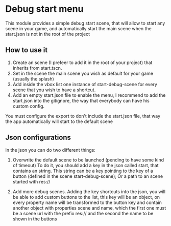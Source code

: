 # Debug start menu
This module provides a simple debug start scene, that will allow to start any scene in your game, 
and automatically start the main scene when the start.json is not in the root of the project


## How to use it
1. Create an scene (I prefeer to add it in the root of your project) that inherits from start.tscn.
2. Set in the scene the main scene you wish as default for your game (usually the splash)
3. Add inside the vbox list one instance of start-debug-scene for every scene that you wish to have a shortcut.
4. Add an empty start.json file to enable the menu, I recommend to add the start.json into the gitignore, the way that everybody can have his custom config.


You must configure the export to don't include the start.json file, that way the app automatically will start to the default scene


## Json configurations
In the json you can do two different things:
1. Overwrite the default scene to be launched (pending to have some kind of timeout)
To do it, you should add a key in the json called start, that contains an string. 
This string can be a key pointing to the key of a button (defined in the scene start-debug-scene);
Or a path to an scene started with res://

2. Add more debug scenes. Adding the key shortcuts into the json, you will be able to add
custom buttons to the list, this key will be an object, on every property name will be transformed to 
the button key and contain another object with properties scene and name, which the first one must be 
a scene url with the prefix res:// and the second the name to be shown in the buttons
